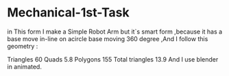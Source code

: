 # Mechanical-1st-Task
in This form I make a Simple Robot Arm but it`s smart form ,because it has a base move in-line on acircle base moving 360 degree ,And I follow this geometry :

Triangles 60
Quads 5.8
Polygons 155
Total triangles 13.9 
 And I use blender in animated.
